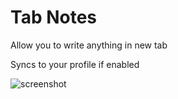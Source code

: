 # Tab Notes
Allow you to write anything in new tab

Syncs to your profile if enabled

![screenshot](./screenshot.png)
